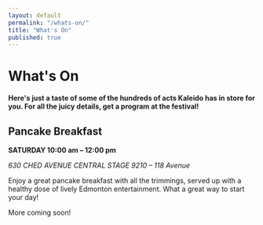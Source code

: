 ```yaml
---
layout: default
permalink: "/whats-on/"
title: "What's On"
published: true
---
```



# What's On
**Here's just a taste of some of the hundreds of acts Kaleido has in store for you. For all the juicy details, get a program at the festival!**

## Pancake Breakfast
**SATURDAY 10:00 am – 12:00 pm**

*630 CHED AVENUE CENTRAL STAGE 9210 – 118 Avenue*

Enjoy a great pancake breakfast with all the trimmings, served up with a healthy dose of lively Edmonton entertainment. What a great way to start your day!

More coming soon!

<!--## Capoeira Annual Event & Belt Ceremony
**91 Street & 118 Avenue - Saturday 3:30pm – 6:00 pm**

Capoeira is an acrobatic martial art and dance form from Brazil. Once a year Capoeira students congregate to demonstrate their acrobatic skills and challenge their masters to earn a new belt. Featuring highly skilled masters visiting from across North America and Brazil, this ceremony is a spectacle that shouldn’t be missed!

## 12FOOT12 Installation Challenge
**118 Avenue & 91 Street**

Cheer on artists and designers as they create an installation within a 12x12x12 foot space. There’s no telling what they’ll create!

## Snap your Joy!
**9225 – 118 AVE (IN FRONT OF NINA HAGGERTY CENTRE FOR THE ARTS)**

When someone smiles at you, it's hard not to smile back, because joy is contagious. Smile in front of this unusual photo booth inspired by Soul Pancake and where people can snap their many expressions of joy, from laughter and excitement to contentment and success.

## Tsunami Brothers
**Arts Hub 118 Back Balcony Saturday at 3:30 pm**

Surf’s up! Way up! Catch the Tsunami wave of fabulous retro music.

## Spandy Andy
Spandy Andy will leave you bewildered with his zany dance moves, quirky personality and vibrant spandex outfits. WARNING: this boy's smile is infectious!

## Junk in Your Trunk Garage Sale
**92 ST & 118 AVE | 12:00 – 6:00 pm**

What happens when you take the "car" out of the "Garage"? You have an ingenious style of Garage Sale that uses the trunk of a car as the display window! Need stuff? We got stuff. Browse or Buy!

## Kalabanté Acrobatics
**Park Playground (9210 – 118 Avenue) at 3:30 pm**

An energy-charged performance of circus techniques fuelled by African drums.

## Family Beer Gardens
**9210–118 Avenue**

Visit our licensed family area where you can enjoy a cold beverage and listen to great music at the same time. *All ages welcome.*

* Friday 8:00 pm – 11:00 pm
* Saturday 12:00 pm – 10:00 pm
* Sunday 12:00 pm – 5:00 pm-->
